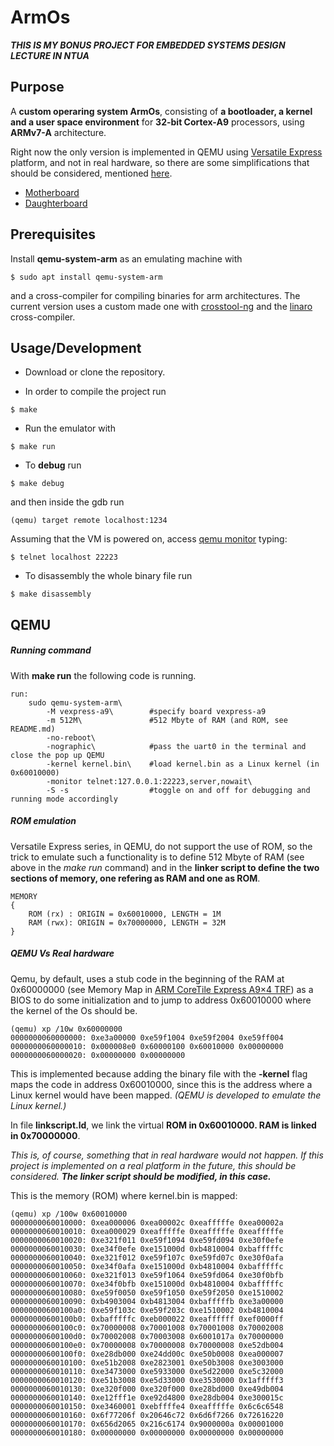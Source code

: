 # ArmOs
*__THIS IS MY BONUS PROJECT FOR EMBEDDED SYSTEMS DESIGN LECTURE IN NTUA__*

## Purpose
A **custom operaring system ArmOs**, consisting of **a bootloader, a kernel and a user space environment** for **32-bit Cortex-A9** processors, using __ARMv7-A__ architecture.

Right now the only version is implemented in QEMU using [Versatile Express](http://infocenter.arm.com/help/index.jsp?topic=/com.arm.doc.subset.boards.express/index.html) platform, and not in real hardware, so there are some simplifications that should be considered, mentioned [here](#qemu).

* [Motherboard](http://infocenter.arm.com/help/topic/com.arm.doc.dui0447j/DUI0447J_v2m_p1_trm.pdf)
* [Daughterboard](https://developer.arm.com/docs/dui0448/latest/preface)

## Prerequisites
Install __qemu-system-arm__ as an emulating machine with
```
$ sudo apt install qemu-system-arm
```
and a cross-compiler for compiling binaries for arm architectures.
The current version uses a custom made one with [crosstool-ng](https://github.com/crosstool-ng/crosstool-ng) and the [linaro](https://www.linaro.org/downloads/) cross-compiler.

## Usage/Development

* Download or clone the repository.

* In order to compile the project run
```
$ make
```

* Run the emulator with
```
$ make run
```
* To **debug** run
```
$ make debug
```
and then inside the gdb run
```
(qemu) target remote localhost:1234
```
Assuming that the VM is powered on, access [qemu monitor](https://en.wikibooks.org/wiki/QEMU/Monitor) typing:
```
$ telnet localhost 22223
```

* To disassembly the whole binary file run
```
$ make disassembly
```

## QEMU

##### Running command
With **make run** the following code is running.
```
run:
	sudo qemu-system-arm\
	    -M vexpress-a9\        #specify board vexpress-a9
	    -m 512M\               #512 Mbyte of RAM (and ROM, see README.md)
	    -no-reboot\
	    -nographic\            #pass the uart0 in the terminal and close the pop up QEMU
	    -kernel kernel.bin\    #load kernel.bin as a Linux kernel (in 0x60010000)
		-monitor telnet:127.0.0.1:22223,server,nowait\
	    -S -s                  #toggle on and off for debugging and running mode accordingly
```
##### ROM emulation
Versatile Express series, in QEMU, do not support the use of ROM, so the trick to emulate such a functionality is to define 512 Mbyte of RAM (see above in the *make run* command) and in the __linker script to define the two sections of memory, one refering as RAM and one as ROM__.
```
MEMORY
{
    ROM (rx) : ORIGIN = 0x60010000, LENGTH = 1M
    RAM (rwx): ORIGIN = 0x70000000, LENGTH = 32M
}
```

##### QEMU Vs Real hardware

Qemu, by default, uses a stub code in the beginning of the RAM at 0x60000000 (see Memory Map in [ARM CoreTile Express A9×4  TRF](https://developer.arm.com/docs/dui0448/latest/preface)) as a BIOS to do some initialization and to jump to address 0x60010000 where the kernel of the Os should be.

```
(qemu) xp /10w 0x60000000
0000000060000000: 0xe3a00000 0xe59f1004 0xe59f2004 0xe59ff004
0000000060000010: 0x000008e0 0x60000100 0x60010000 0x00000000
0000000060000020: 0x00000000 0x00000000

```
 This is implemented because adding the binary file with the __-kernel__ flag maps the code in address 0x60010000, since this is the address where a Linux kernel would have been mapped. *(QEMU is developed to emulate the Linux kernel.)*

In file **linkscript.ld**, we link the virtual __ROM in 0x60010000. RAM is linked in 0x70000000__.

*This is, of course, something that in real hardware would not happen. If this project is implemented on a real platform in the future, this should be considered. __The linker script should be modified, in this case.__*

This is the memory (ROM) where kernel.bin is mapped:
```
(qemu) xp /100w 0x60010000
0000000060010000: 0xea000006 0xea00002c 0xeafffffe 0xea00002a
0000000060010010: 0xea000029 0xeafffffe 0xeafffffe 0xeafffffe
0000000060010020: 0xe321f011 0xe59f1094 0xe59fd094 0xe30f0efe
0000000060010030: 0xe34f0efe 0xe151000d 0xb4810004 0xbafffffc
0000000060010040: 0xe321f012 0xe59f107c 0xe59fd07c 0xe30f0afa
0000000060010050: 0xe34f0afa 0xe151000d 0xb4810004 0xbafffffc
0000000060010060: 0xe321f013 0xe59f1064 0xe59fd064 0xe30f0bfb
0000000060010070: 0xe34f0bfb 0xe151000d 0xb4810004 0xbafffffc
0000000060010080: 0xe59f0050 0xe59f1050 0xe59f2050 0xe1510002
0000000060010090: 0xb4903004 0xb4813004 0xbafffffb 0xe3a00000
00000000600100a0: 0xe59f103c 0xe59f203c 0xe1510002 0xb4810004
00000000600100b0: 0xbafffffc 0xeb000022 0xeaffffff 0xef0000ff
00000000600100c0: 0x70000008 0x70001008 0x70001008 0x70002008
00000000600100d0: 0x70002008 0x70003008 0x6001017a 0x70000000
00000000600100e0: 0x70000008 0x70000008 0x70000008 0xe52db004
00000000600100f0: 0xe28db000 0xe24dd00c 0xe50b0008 0xea000007
0000000060010100: 0xe51b2008 0xe2823001 0xe50b3008 0xe3003000
0000000060010110: 0xe3473000 0xe5933000 0xe5d22000 0xe5c32000
0000000060010120: 0xe51b3008 0xe5d33000 0xe3530000 0x1afffff3
0000000060010130: 0xe320f000 0xe320f000 0xe28bd000 0xe49db004
0000000060010140: 0xe12fff1e 0xe92d4800 0xe28db004 0xe300015c
0000000060010150: 0xe3460001 0xebffffe4 0xeafffffe 0x6c6c6548
0000000060010160: 0x6f77206f 0x20646c72 0x6d6f7266 0x72616220
0000000060010170: 0x656d2065 0x216c6174 0x9000000a 0x00001000
0000000060010180: 0x00000000 0x00000000 0x00000000 0x00000000
```
